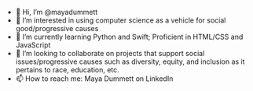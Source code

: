 - 👋 Hi, I’m @mayadummett
- 👀 I’m interested in using computer science as a vehicle for social good/progressive causes
- 🌱 I’m currently learning Python and Swift; Proficient in HTML/CSS and JavaScript
- 💞️ I’m looking to collaborate on projects that support social issues/progressive causes such as diversity, equity, and inclusion as it pertains to race, education, etc.
- 📫 How to reach me: Maya Dummett on LinkedIn

<!---
mayadummett/mayadummett is a ✨ special ✨ repository because its `README.md` (this file) appears on your GitHub profile.
You can click the Preview link to take a look at your changes.
--->
